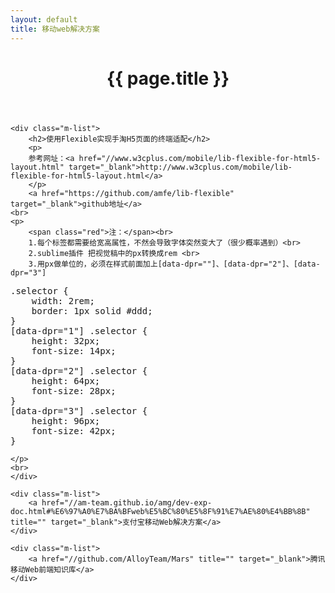 ```yaml
---
layout: default
title: 移动web解决方案
---
```


<header class="header">
	<h1>{{ page.title }}</h1>
</header>
<!-- /header -->

<div class="g-content">

	<div class="m-list">
		<h2>使用Flexible实现手淘H5页面的终端适配</h2>
		<p>
		参考网址：<a href="//www.w3cplus.com/mobile/lib-flexible-for-html5-layout.html" target="_blank">http://www.w3cplus.com/mobile/lib-flexible-for-html5-layout.html</a>
		</p>
		<a href="https://github.com/amfe/lib-flexible" target="_blank">github地址</a>
	<br>
	<p>
		<span class="red">注：</span><br>
		1.每个标签都需要给宽高属性，不然会导致字体突然变大了（很少概率遇到）<br>
		2.sublime插件 把视觉稿中的px转换成rem <br>	
		3.用px做单位的，必须在样式前面加上[data-dpr=""]、[data-dpr="2"]、[data-dpr="3"]
<pre>
.selector {
    width: 2rem;
    border: 1px solid #ddd;
}
[data-dpr="1"] .selector {
    height: 32px;
    font-size: 14px;
}
[data-dpr="2"] .selector {
    height: 64px;
    font-size: 28px;
}
[data-dpr="3"] .selector {
    height: 96px;
    font-size: 42px;
}
</pre>
	</p>
	<br>
	</div>

	<div class="m-list">
		<a href="//am-team.github.io/amg/dev-exp-doc.html#%E6%97%A0%E7%BA%BFweb%E5%BC%80%E5%8F%91%E7%AE%80%E4%BB%8B" title="" target="_blank">支付宝移动Web解决方案</a>
	</div>

	<div class="m-list">
		<a href="//github.com/AlloyTeam/Mars" title="" target="_blank">腾讯移动Web前端知识库</a>
	</div>

</div>

